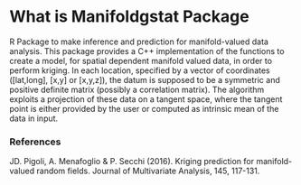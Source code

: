 # What is Manifoldgstat Package #
R Package to make inference and prediction for manifold-valued data analysis. This package provides a C++ implementation of the functions to create a model, for spatial dependent	manifold valued data, in order to perform kriging.
In each location, specified by a vector of coordinates ([lat,long], [x,y] or [x,y,z]), the datum is supposed to be a symmetric and positive definite matrix (possibly a correlation matrix). The algorithm exploits a projection of these data on a tangent space, where the tangent point is either provided by the user or computed as intrinsic mean of the data in input.

### References
JD. Pigoli, A. Menafoglio & P. Secchi (2016). Kriging prediction for manifold-valued random fields. Journal of Multivariate Analysis, 145, 117-131.
